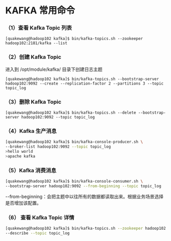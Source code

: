 # KAFKA 常用命令



### （1）查看 Kafka Topic 列表

`[quakewang@hadoop102 kafka]$ bin/kafka-topics.sh --zookeeper hadoop102:2181/kafka --list`

### （2）创建 Kafka Topic

进入到 /opt/module/kafka/ 目录下创建日志主题

`[quakewang@hadoop102 kafka]$ bin/kafka-topics.sh --bootstrap-server hadoop102:9092 --create --replication-factor 2 --partitions 3 --topic topic_log`

### （3）删除 Kafka Topic

`[quakewang@hadoop102 kafka]$ bin/kafka-topics.sh --delete --bootstrap-server hadoop102:9092 --topic topic_log`

### （4）Kafka 生产消息

```bash
[quakewang@hadoop102 kafka]$ bin/kafka-console-producer.sh \
--broker-list hadoop102:9092 --topic topic_log
>hello world
>apache kafka
```

### （5）Kafka 消费消息

```bash
[quakewang@hadoop102 kafka]$ bin/kafka-console-consumer.sh \
--bootstrap-server hadoop102:9092 --from-beginning --topic topic_log 
```

--from-beginning：会把主题中以往所有的数据都读取出来。根据业务场景选择是否增加该配置。

### （6） 查看 Kafka Topic 详情

```bash
[quakewang@hadoop102 kafka]$ bin/kafka-topics.sh --zookeeper hadoop102:2181/kafka \
--describe --topic topic_log
```



